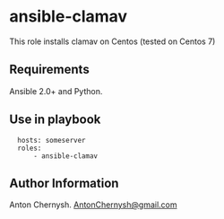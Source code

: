 ansible-clamav
=========
This role installs clamav on Centos (tested on Centos 7)

Requirements
------------
Ansible 2.0+ and Python.

Use in playbook
------------
```- name: Playbook for clamav installation</br>
  hosts: someserver
  roles:
      - ansible-clamav
```
Author Information
------------------
Anton Chernysh. AntonChernysh@gmail.com
